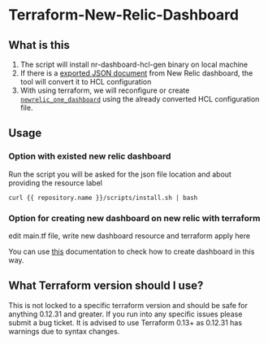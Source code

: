 # Terraform-New-Relic-Dashboard

## What is this

1. The script will install nr-dashboard-hcl-gen binary on local machine
2. If there is a [exported JSON document](https://docs.newrelic.com/docs/query-your-data/explore-query-data/dashboards/manage-your-dashboard/#dash-json) from New Relic dashboard, the tool will convert it to HCL configuration
3. With using terraform, we will reconfigure or create [`newrelic_one_dashboard`](https://registry.terraform.io/providers/newrelic/newrelic/latest/docs/resources/one_dashboard) using the already converted HCL configuration file.

## Usage

### Option with existed new relic dashboard

Run the script
you will be asked for the json file location and about providing the resource label


```
curl {{ repository.name }}/scripts/install.sh | bash
```

### Option for creating new dashboard on new relic with terraform

edit main.tf file, write new dashboard resource and terraform apply here

You can use [this](https://newrelic.com/blog/how-to-relic/how-to-create-syslog-dashboard-using-new-relic-terraform) documentation to check how to create dashboard in this way.

## What Terraform version should I use?

This is not locked to a specific terraform version and should be safe for anything 0.12.31 and greater.  If you run into any specific issues please submit a bug ticket.  It is advised to use Terraform 0.13+ as 0.12.31 has warnings due to syntax changes.
